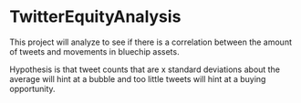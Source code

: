 # TwitterEquityAnalysis

This project will analyze to see if there is a correlation between the amount of tweets and movements in bluechip assets.

Hypothesis is that tweet counts that are x standard deviations about the average will hint at a bubble and too little tweets will hint at a buying opportunity.
